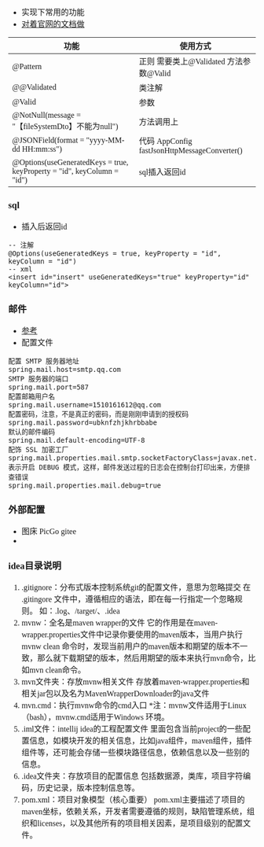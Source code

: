 <font face="SimSun" size=3>

- 实现下常用的功能
- [对着官网的文档做](https://docs.spring.io/spring-boot/docs/current/reference/html/index.html)

功能 | 使用方式
---|---
@Pattern | 正则 需要类上@Validated 方法参数@Valid
@@Validated | 类注解
@Valid | 参数
@NotNull(message = "【fileSystemDto】不能为null")| 方法调用上
@JSONField(format = "yyyy-MM-dd HH:mm:ss") | 代码 AppConfig fastJsonHttpMessageConverter()
@Options(useGeneratedKeys = true, keyProperty = "id", keyColumn = "id") | sql插入返回id

### sql

- 插入后返回id
~~~
-- 注解
@Options(useGeneratedKeys = true, keyProperty = "id", keyColumn = "id")
-- xml
<insert id="insert" useGeneratedKeys="true" keyProperty="id"  keyColumn="id">
~~~

### 邮件

- [参考](http://springboot.javaboy.org/2019/0717/springboot-mail)
- 配置文件
~~~
配置 SMTP 服务器地址
spring.mail.host=smtp.qq.com
SMTP 服务器的端口
spring.mail.port=587
配置邮箱用户名
spring.mail.username=1510161612@qq.com
配置密码，注意，不是真正的密码，而是刚刚申请到的授权码
spring.mail.password=ubknfzhjkhrbbabe
默认的邮件编码
spring.mail.default-encoding=UTF-8
配饰 SSL 加密工厂
spring.mail.properties.mail.smtp.socketFactoryClass=javax.net.ssl.SSLSocketFactory
表示开启 DEBUG 模式，这样，邮件发送过程的日志会在控制台打印出来，方便排查错误
spring.mail.properties.mail.debug=true
~~~

### 外部配置

- 图床 PicGo gitee
- 

### idea目录说明

1. .gitignore：分布式版本控制系统git的配置文件，意思为忽略提交
   在 .gitingore 文件中，遵循相应的语法，即在每一行指定一个忽略规则。 如：.log、/target/、.idea
2. mvnw：全名是maven wrapper的文件
   它的作用是在maven-wrapper.properties文件中记录你要使用的maven版本，当用户执行mvnw clean 命令时，发现当前用户的maven版本和期望的版本不一致，那么就下载期望的版本，然后用期望的版本来执行mvn命令，比如mvn clean命令。
3. mvn文件夹：存放mvnw相关文件
   存放着maven-wrapper.properties和相关jar包以及名为MavenWrapperDownloader的java文件
4. mvn.cmd：执行mvnw命令的cmd入口
   *注：mvnw文件适用于Linux（bash），mvnw.cmd适用于Windows 环境。
5. .iml文件：intellij idea的工程配置文件
   里面包含当前project的一些配置信息，如模块开发的相关信息，比如java组件，maven组件，插件组件等，还可能会存储一些模块路径信息，依赖信息以及一些别的信息。
6. .idea文件夹：存放项目的配置信息
   包括数据源，类库，项目字符编码，历史记录，版本控制信息等。
7. pom.xml：项目对象模型（核心重要）
   pom.xml主要描述了项目的maven坐标，依赖关系，开发者需要遵循的规则，缺陷管理系统，组织和licenses，以及其他所有的项目相关因素，是项目级别的配置文件。


</font>